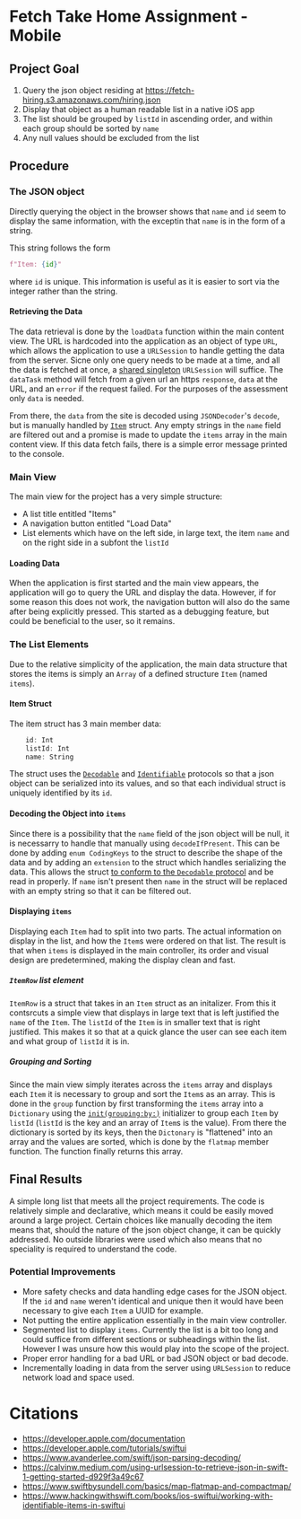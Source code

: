 # Fetch Take Home Assignment - Mobile

## Project Goal

1. Query the json object residing at https://fetch-hiring.s3.amazonaws.com/hiring.json
2. Display that object as a human readable list in a native iOS app
3. The list should be grouped by `listId` in ascending order, and within each group should be sorted by `name`
4. Any null values should be excluded from the list

## Procedure

### The JSON object
Directly querying the object in the browser shows that `name` and `id` seem to display the same information, with the exceptin that `name` is in the form of a string.

This string follows the form
```py
f"Item: {id}"
```
where `id` is unique. This information is useful as it is easier to sort via the integer rather than the string.

#### Retrieving the Data
The data retrieval is done by the `loadData` function within the main content view. The URL is hardcoded into the application as an object of type `URL`, which allows the application to use a `URLSession` to handle getting the data from the server. Sicne only one query needs to be made at a time, and all the data is fetched at once, a [shared singleton](https://developer.apple.com/documentation/foundation/urlsession/1409000-shared) `URLSession` will suffice. The `dataTask` method will fetch from a given url an https `response`, `data` at the URL, and an `error` if the request failed. For the purposes of the assessment only `data` is needed.

From there, the `data` from the site is decoded using `JSONDecoder`'s `decode`, but is manually handled by [`Item`](#item-struct) struct. Any empty strings in the `name` field are filtered out and a promise is made to update the `items` array in the main content view. If this data fetch fails, there is a simple error message printed to the console.

### Main View
The main view for the project has a very simple structure:
- A list title entitled "Items"
- A navigation button entitled "Load Data"
- List elements which have on the left side, in large text, the item `name` and on the right side in a subfont the `listId`

#### Loading Data
When the application is first started and the main view appears, the application will go to query the URL and display the data. However, if for some reason this does not work, the navigation button will also do the same after being explicitly pressed. This started as a debugging feature, but could be beneficial to the user, so it remains.

### The List Elements
Due to the relative simplicity of the application, the main data structure that stores the items is simply an `Array` of a defined structure `Item` (named `items`).

#### Item Struct
The item struct has 3 main member data:
```swift
    id: Int
    listId: Int
    name: String
```
The struct uses the [`Decodable`](https://developer.apple.com/documentation/swift/decodable) and [`Identifiable`](https://developer.apple.com/documentation/swift/identifiable) protocols so that a json object can be serialized into its values, and so that each individual struct is uniquely identified by its `id`.

#### Decoding the Object into `items`
Since there is a possibility that the `name` field of the json object will be null, it is necessarry to handle that manually using `decodeIfPresent`. This can be done by adding `enum CodingKeys` to the struct to describe the shape of the data and by adding an `extension` to the struct which handles serializing the data. This allows the struct [to conform to the `Decodable` protocol](https://developer.apple.com/documentation/foundation/archives_and_serialization/encoding_and_decoding_custom_types) and be read in properly. If `name` isn't present then `name` in the struct will be replaced with an empty string so that it can be filtered out.

#### Displaying `items`
Displaying each `Item` had to split into two parts. The actual information on display in the list, and how the `Item`s were ordered on that list. The result is that when `items` is displayed in the main controller, its order and visual design are predetermined, making the display clean and fast.

##### `ItemRow` list element
`ItemRow` is a struct that takes in an `Item` struct as an initalizer. From this it contsrcuts a simple view that displays in large text that is left justified the `name` of the `Item`. The `listId` of the `Item` is in smaller text that is right justified. This makes it so that at a quick glance the user can see each item and what group of `listId` it is in.

##### Grouping and Sorting
Since the main view simply iterates across the `items` array and displays each `Item` it is necessary to group and sort the `Item`s as an array. This is done in the `group` function by first transforming the `items` array into a `Dictionary` using the [`init(grouping:by:)`](https://developer.apple.com/documentation/swift/dictionary/init(grouping:by:)) initializer to group each `Item` by `listId` (`listId` is the key and an array of `Item`s is the value). From there the dictionary is sorted by its keys, then the `Dictonary` is "flattened" into an array and the values are sorted, which is done by the `flatmap` member function. The function finally returns this array.

## Final Results
A simple long list that meets all the project requirements. The code is relatively simple and declarative, which means it could be easily moved around a large project. Certain choices like manually decoding the item means that, should the nature of the json object change, it can be quickly addressed. No outside libraries were used which also means that no speciality is required to understand the code. 
### Potential Improvements
- More safety checks and data handling edge cases for the JSON object. If the `id` and `name` weren't identical and unique then it would have been necessary to give each `Item` a UUID for example.
- Not putting the entire application essentially in the main view controller.
- Segmented list to display `items`. Currently the list is a bit too long and could suffice from different sections or subheadings within the list. However I was unsure how this would play into the scope of the project.
- Proper error handling for a bad URL or bad JSON object or bad decode.
- Incrementally loading in data from the server using `URLSession` to reduce network load and space used.


# Citations
- https://developer.apple.com/documentation
- https://developer.apple.com/tutorials/swiftui
- https://www.avanderlee.com/swift/json-parsing-decoding/
- https://calvinw.medium.com/using-urlsession-to-retrieve-json-in-swift-1-getting-started-d929f3a49c67
- https://www.swiftbysundell.com/basics/map-flatmap-and-compactmap/
- https://www.hackingwithswift.com/books/ios-swiftui/working-with-identifiable-items-in-swiftui
